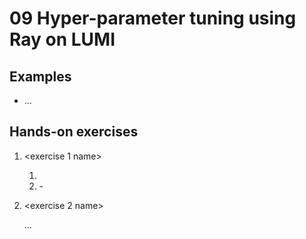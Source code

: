 # 09 Hyper-parameter tuning using Ray on LUMI

## Examples

[comment]: <> (List your examples from the lecture here and provide the necessary links to scripts, notebooks, etc. to run them on LUMI. Example files should go in a separate "examples" subfolder.)

- ...

## Hands-on exercises

[comment]: <> (Describe your hands-on exercises for the lecture here and provide the necessary links to scripts, notebooks, etc. to run them on LUMI)

1. <exercise 1 name>

   <exercise introductory description>

   1. <first thing to do in the exercise>
   2. <second thing to do in the exercise>
      - <more details as a separate bullet>

2. <exercise 2 name>

    ...

[comment]: <> (Add a reference solution in a separate reference_solution subfolder.)